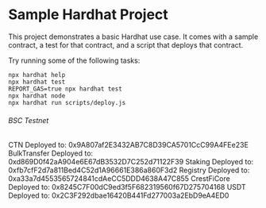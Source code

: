 # Sample Hardhat Project

This project demonstrates a basic Hardhat use case. It comes with a sample contract, a test for that contract, and a script that deploys that contract.

Try running some of the following tasks:

```shell
npx hardhat help
npx hardhat test
REPORT_GAS=true npx hardhat test
npx hardhat node
npx hardhat run scripts/deploy.js
```

###### BSC Testnet
CTN Deployed to:  0x9A807af2E3432AB7C8D39CA5701CcC99A4FEe23E
BulkTransfer Deployed to:  0xd869D0f42aA904e6E67dB3532D7C252d71122F39
Staking Deployed to:  0xfb7cfF2d7a811Bed4C52d1A96661E386a860F3d2
Registry Deployed to:  0xa33a7d4553565724841cdAeCC5DDD4638A47C855
CrestFiCore Deployed to:  0x8245C7F00dC9ed3f5F682319560f67D275704168
USDT Deployed to:  0x2C3F292dbae16420B441Fd277003a2EbD9eA4ED0
